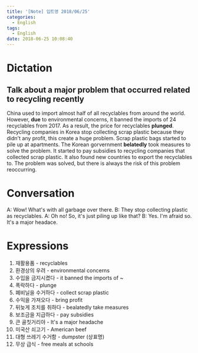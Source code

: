 ```yaml
---
title: '[Note] 입트영 2018/06/25'
categories:
  - English
tags:
  - English
date: 2018-06-25 10:08:40
---
```


# Dictation
## Talk about a major problem that occurred related to recycling recently

China used to import almost half of all recyclables from around the world. However, **due** to environmental concerns, it banned the imports of 24 recyclables from 2017. As a result, the price for recyclables **plunged**. Recycling companies in Korea stop collecting scrap plastic because they didn't any profit, this create a huge problem. Scrap plastic bags started to pile up at apartments. The Korean gorvernment **belatedly** took measures to solve the problem. It started to pay subsidies to recycling companies that collected scrap plastic. It also found new countries to export the recyclables to. The problem was solved, but there is always the risk of this problem reoccurring. 

# Conversation
A: Wow! What's with all garbage over there.
B: They stop collecting plastic as recyclables.
A: Oh no! So, it's just piling up like that?
B: Yes. I'm afraid so. It's a major headace.

# Expressions
1. 재활용품 - recyclables
2. 환경상의 우려 - environmental concerns
3. 수입을 금지시켰다 - it banned the imports of ~
4. 폭락하다 - plunge
5. 폐비닐을 수거하다 - collect scrap plastic
6. 수익을 가져오다 - bring profit
7. 뒤늦게 조치를 취하다 - bealatedly take measures
8. 보조금을 지급하다 - pay subsidies
9. 큰 골칫거리야 - It's a major headache
10. 미국산 쇠고기 - American beef
11. 대형 쓰레기 수거함 - dumpster (상표명)
12. 무상 급식 - free meals at schools